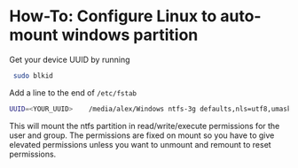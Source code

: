 # How-To: Configure Linux to auto-mount windows partition

Get your device UUID by running
```bash
 sudo blkid
```
Add a line to the end of `/etc/fstab`
``` bash
UUID=<YOUR_UUID>    /media/alex/Windows	ntfs-3g	defaults,nls=utf8,umask=000,uid=1000,gid=1000	0	0
```
This will mount the ntfs partition in read/write/execute permissions for the user and group. The permissions are fixed on mount so you have to give elevated permissions unless you want to unmount and remount to reset permissions.
